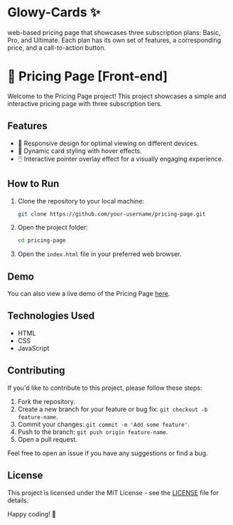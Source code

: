 # Glowy-Cards ✨
web-based pricing page that showcases three subscription plans: Basic, Pro, and Ultimate. Each plan has its own set of features, a corresponding price, and a call-to-action button.

# 🚀 Pricing Page [Front-end]

Welcome to the Pricing Page project! This project showcases a simple and interactive pricing page with three subscription tiers.

## Features

- 🎨 Responsive design for optimal viewing on different devices.
- 🌈 Dynamic card styling with hover effects.
- 🖱️ Interactive pointer overlay effect for a visually engaging experience.

## How to Run

1. Clone the repository to your local machine:

    ```bash
    git clone https://github.com/your-username/pricing-page.git
    ```

2. Open the project folder:

    ```bash
    cd pricing-page
    ```

3. Open the `index.html` file in your preferred web browser.

## Demo

You can also view a live demo of the Pricing Page [here](#insert-live-demo-link).

## Technologies Used

- HTML
- CSS
- JavaScript

## Contributing

If you'd like to contribute to this project, please follow these steps:

1. Fork the repository.
2. Create a new branch for your feature or bug fix: `git checkout -b feature-name`.
3. Commit your changes: `git commit -m 'Add some feature'`.
4. Push to the branch: `git push origin feature-name`.
5. Open a pull request.

Feel free to open an issue if you have any suggestions or find a bug.

## License

This project is licensed under the MIT License - see the [LICENSE](LICENSE) file for details.

Happy coding! 🚀
